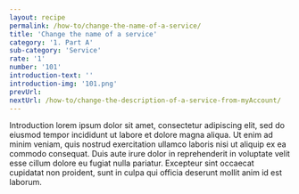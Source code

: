 ```yaml
---
layout: recipe
permalink: /how-to/change-the-name-of-a-service/
title: 'Change the name of a service'
category: '1. Part A'
sub-category: 'Service'
rate: '1'
number: '101'
introduction-text: ''
introduction-img: '101.png'
prevUrl: 
nextUrl: /how-to/change-the-description-of-a-service-from-myAccount/
---
```


Introduction lorem ipsum dolor sit amet, consectetur adipiscing elit, sed do eiusmod tempor incididunt ut labore et dolore magna aliqua. Ut enim ad minim veniam, quis nostrud exercitation ullamco laboris nisi ut aliquip ex ea commodo consequat. Duis aute irure dolor in reprehenderit in voluptate velit esse cillum dolore eu fugiat nulla pariatur. Excepteur sint occaecat cupidatat non proident, sunt in culpa qui officia deserunt mollit anim id est laborum.

